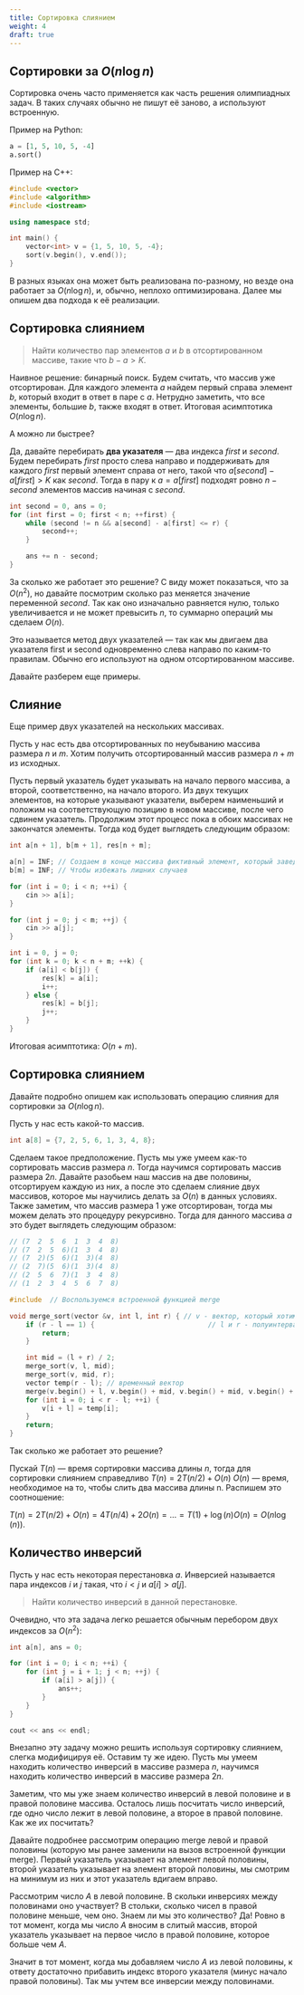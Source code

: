 ```yaml
---
title: Сортировка слиянием
weight: 4
draft: true
---
```


## Сортировки за $O(n \log n)$

Сортировка очень часто применяется как часть решения олимпиадных задач. В таких случаях обычно не пишут её заново, а используют встроенную.

Пример на Python:

```python
a = [1, 5, 10, 5, -4]
a.sort()
```

Пример на C++:

```cpp
#include <vector>
#include <algorithm>
#include <iostream>

using namespace std;

int main() {
    vector<int> v = {1, 5, 10, 5, -4};
    sort(v.begin(), v.end());
}
```

В разных языках она может быть реализована по-разному, но везде она работает за $O(n \log n)$, и, обычно, неплохо оптимизирована. Далее мы опишем два подхода к её реализации.

## Сортировка слиянием

> Найти количество пар элементов $a$ и $b$ в отсортированном массиве, такие что $b - a > K$.

Наивное решение: бинарный поиск. Будем считать, что массив уже отсортирован. Для каждого элемента $a$ найдем первый справа элемент $b$, который входит в ответ в паре с $a$. Нетрудно заметить, что все элементы, большие $b$, также входят в ответ. Итоговая асимптотика $O(n\log n)$.

А можно ли быстрее?

Да, давайте перебирать **два указателя** — два индекса $first$ и $second$. Будем перебирать $first$ просто слева направо и поддерживать для каждого $first$ первый элемент справа от него, такой что $a[second] - a[first] > K$ как $second$. Тогда в пару к $a=a[first]$ подходят ровно $n-second$ элементов массив начиная с $second$.

```cpp
int second = 0, ans = 0;
for (int first = 0; first < n; ++first) {
    while (second != n && a[second] - a[first] <= r) {
        second++;
    }

    ans += n - second;
}
```

За сколько же работает это решение? С виду может показаться, что за $O(n^2)$, но давайте посмотрим сколько раз меняется значение переменной $second$. Так как оно изначально равняется нулю, только увеличивается и не может превысить $n$, то суммарно операций мы сделаем $O(n)$.

Это называется метод двух указателей — так как мы двигаем два указателя first и second одновременно слева направо по каким-то правилам. Обычно его используют на одном отсортированном массиве.

Давайте разберем еще примеры.

## Слияние

Еще пример двух указателей на нескольких массивах.

Пусть у нас есть два отсортированных по неубыванию массива размера $n$ и $m$. Хотим получить отсортированный массив размера $n + m$ из исходных.

Пусть первый указатель будет указывать на начало первого массива, а второй, соответственно, на начало второго. Из двух текущих элементов, на которые указывают указатели, выберем наименьший и положим на соответствующую позицию в новом массиве, после чего сдвинем указатель. Продолжим этот процесс пока в обоих массивах не закончатся элементы. Тогда код будет выглядеть следующим образом:

```cpp
int a[n + 1], b[m + 1], res[n + m];

a[n] = INF; // Создаем в конце массива фиктивный элемент, который заведомо больше остальных
b[m] = INF; // Чтобы избежать лишних случаев

for (int i = 0; i < n; ++i) {
    cin >> a[i];
}

for (int j = 0; j < m; ++j) {
    cin >> a[j];
}

int i = 0, j = 0;
for (int k = 0; k < n + m; ++k) {
    if (a[i] < b[j]) {
        res[k] = a[i];
        i++;
    } else {
        res[k] = b[j];
        j++;
    }
}
```

Итоговая асимптотика: $O(n + m)$.

## Сортировка слиянием

Давайте подробно опишем как использовать операцию слияния для сортировки за $O(n\log n)$.

Пусть у нас есть какой-то массив.

```cpp
int a[8] = {7, 2, 5, 6, 1, 3, 4, 8};
```

Сделаем такое предположение. Пусть мы уже умеем как-то сортировать массив размера $n$. Тогда научимся сортировать массив размера $2n$.
Давайте разобьем наш массив на две половины, отсортируем каждую из них, а после это сделаем слияние двух массивов, которое мы научились делать за $O(n)$ в данных условиях. Также заметим, что массив размера $1$ уже отсортирован, тогда мы можем делать это процедуру рекурсивно. Тогда для данного массива $a$ это будет выглядеть следующим образом:

```cpp
// (7  2  5  6  1  3  4  8)
// (7  2  5  6)(1  3  4  8)
// (7  2)(5  6)(1  3)(4  8)
// (2  7)(5  6)(1  3)(4  8)
// (2  5  6  7)(1  3  4  8)
// (1  2  3  4  5  6  7  8)

#include  // Воспользуемся встроенной функцией merge

void merge_sort(vector &v, int l, int r) { // v - вектор, который хотим отсортировать
    if (r - l == 1) {                            // l и r - полуинтервал, который хотим отсортировать
        return;
    }

    int mid = (l + r) / 2;
    merge_sort(v, l, mid);
    merge_sort(v, mid, r);
    vector temp(r - l); // временный вектор
    merge(v.begin() + l, v.begin() + mid, v.begin() + mid, v.begin() + r, c.begin());
    for (int i = 0; i < r - l; ++i) {
        v[i + l] = temp[i];
    }
    return;
}
```

Так сколько же работает это решение?

Пускай $T(n)$ — время сортировки массива длины $n$, тогда для сортировки слиянием справедливо $T(n)=2T(n/2)+O(n)$
 $O(n)$ — время, необходимое на то, чтобы слить два массива длины n. Распишем это соотношение:

$T(n)=2T(n/2)+O(n)=4T(n/4)+2O(n)=\ldots=T(1)+\log(n)O(n)=O(n\log(n)).$

## Количество инверсий

Пусть у нас есть некоторая перестановка $a$. Инверсией называется пара индексов $i$ и $j$ такая, что $i < j$ и $a[i] > a[j]$.

> Найти количество инверсий в данной перестановке.

Очевидно, что эта задача легко решается обычным перебором двух индексов за $O(n^2)$:

```cpp
int a[n], ans = 0;

for (int i = 0; i < n; ++i) {
    for (int j = i + 1; j < n; ++j) {
        if (a[i] > a[j]) {
            ans++;
        }
    }
}

cout << ans << endl;
```

Внезапно эту задачу можно решить используя сортировку слиянием, слегка модифицируя её. Оставим ту же идею. Пусть мы умеем находить количество инверсий в массиве размера $n$, научимся находить количество инверсий в массиве размера $2n$.

Заметим, что мы уже знаем количество инверсий в левой половине и в правой половине массива. Осталось лишь посчитать число инверсий, где одно число лежит в левой половине, а второе в правой половине. Как же их посчитать?

Давайте подробнее рассмотрим операцию merge левой и правой половины (которую мы ранее заменили на вызов встроенной функции merge). Первый указатель указывает на элемент левой половины, второй указатель указывает на элемент второй половины, мы смотрим на минимум из них и этот указатель вдигаем вправо.

Рассмотрим число $A$ в левой половине. В скольки инверсиях между половинами оно участвует? В стольки, сколько чисел в правой половине меньше, чем оно. Знаем ли мы это количество? Да! Ровно в тот момент, когда мы число $A$ вносим в слитый массив, второй указатель указывает на первое число в правой половине, которое больше чем $A$.

Значит в тот момент, когда мы добавляем число $A$ из левой половины, к ответу достаточно прибавить индекс второго указателя (минус начало правой половины). Так мы учтем все инверсии между половинами.
